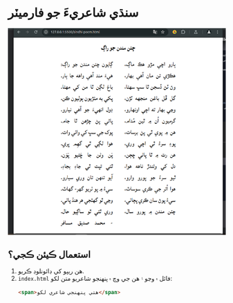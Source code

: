 # سنڌي شاعريءَ جو فارميٽر

![سنڌي شاعري جو مثال](img/screenshot.png)

## استعمال ڪيئن ڪجي؟
1. هن ريپو کي ڊائونلوڊ ڪريو.
2. `index.html` فائل ۾ وڃو ۽ هن جي وچ ۾ پنهنجو شاعريو متن لکو:
   ```html
   <span>هتي پنهنجي شاعري لکو</span>